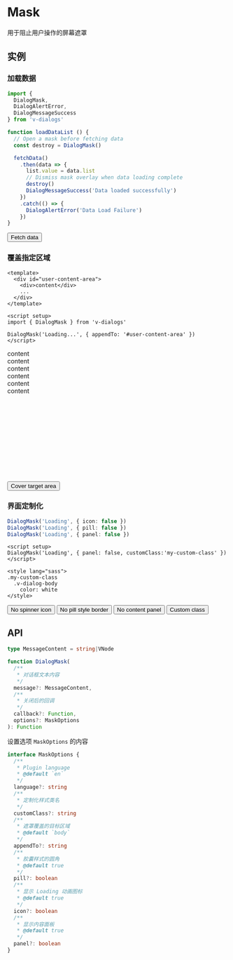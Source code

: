 # Mask

用于阻止用户操作的屏幕遮罩

## 实例

### 加载数据

```ts
import {
  DialogMask,
  DialogAlertError,
  DialogMessageSuccess
} from 'v-dialogs'

function loadDataList () {
  // Open a mask before fetching data
  const destroy = DialogMask()

  fetchData()
    .then(data => {
      list.value = data.list
      // Dismiss mask overlay when data loading complete
      destroy()
      DialogMessageSuccess('Data loaded successfully')
    })
    .catch(() => {
      DialogAlertError('Data Load Failure')
    })
}
```

<div>
  <button
    type="button"
    class="btn btn-dark"
    @click="loadDataList"
  >Fetch data</button>
</div>

### 覆盖指定区域

```vue
<template>
  <div id="user-content-area">
    <div>content</div>
    ...
  </div>
</template>

<script setup>
import { DialogMask } from 'v-dialogs'

DialogMask('Loading...', { appendTo: '#user-content-area' })
</script>
```

<div
  style="height: 300px;"
  class="bg-light rounded-3 mb-3 overflow-hidden
  d-flex flex-column justify-content-center align-items-center
  "
  id="user-content-area"
>
  <div>content</div>
  <div>content</div>
  <div>content</div>
  <div>content</div>
  <div>content</div>
  <div>content</div>
</div>

<div>
  <button
    type="button"
    class="btn btn-dark"
    @click="coverTargetArea('#user-content-area')"
  >Cover target area</button>
</div>

### 界面定制化

```ts
DialogMask('Loading', { icon: false })
DialogMask('Loading', { pill: false })
DialogMask('Loading', { panel: false })
```

```vue
<script setup>
DialogMask('Loading', { panel: false, customClass:'my-custom-class' })
</script>

<style lang="sass">
.my-custom-class
  .v-dialog-body
    color: white
</style>
```

<div>
  <button
    type="button"
    class="btn btn-dark me-3"
    @click="openMaskCN({ icon: false })"
  >No spinner icon</button>
  <button
    type="button"
    class="btn btn-dark me-3"
    @click="openMaskCN({ pill: false })"
  >No pill style border</button>
  <button
    type="button"
    class="btn btn-dark me-3"
    @click="openMaskCN({ panel: false })"
  >No content panel</button>
  <button
    type="button"
    class="btn btn-dark me-3"
    @click="openMaskCN({ panel: false, customClass: 'my-custom-class' })"
  >Custom class</button>
</div>

<script setup>
import { useMaskExamples } from '../../script/dialog/mask'

const {
  loadDataList,
  coverTargetArea,
  openMaskCN
} = useMaskExamples()
</script>

<style lang="sass">
.my-custom-class
  .v-dialog-body
    color: white
</style>

## API

```ts
type MessageContent = string|VNode

function DialogMask(
  /**
   * 对话框文本内容
   */
  message?: MessageContent,
  /**
   * 关闭后的回调
   */
  callback?: Function,
  options?: MaskOptions
): Function
```

设置选项 `MaskOptions` 的内容

```ts
interface MaskOptions {
  /**
   * Plugin language
   * @default `en`
   */
  language?: string
  /**
   * 定制化样式类名
   */
  customClass?: string
  /**
   * 遮罩覆盖的目标区域
   * @default `body`
   */
  appendTo?: string
  /**
   * 胶囊样式的圆角
   * @default true
   */
  pill?: boolean
  /**
   * 显示 Loading 动画图标
   * @default true
   */
  icon?: boolean
  /**
   * 显示内容面板
   * @default true
   */
  panel?: boolean
}
```
